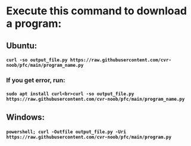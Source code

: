 # Execute this command to download a program:
## Ubuntu:
#### ```curl -so output_file.py https://raw.githubusercontent.com/cvr-noob/pfc/main/program_name.py```
### If you get error, run:
#### ```sudo apt install curl<br>curl -so output_file.py https://raw.githubusercontent.com/cvr-noob/pfc/main/program_name.py```
## Windows:
#### ```powershell; curl -Outfile output_file.py -Uri https://raw.githubusercontent.com/cvr-noob/pfc/main/program.py```
